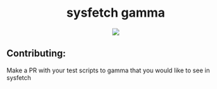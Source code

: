 <div align="center">
<h1>sysfetch gamma</h1>
<img src="https://github.com/wick3dr0se/sysfetch/blob/alpha/screen.png"></img>
</div>

## Contributing:
Make a PR with your test scripts to gamma that you would like to see in sysfetch
